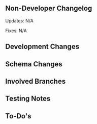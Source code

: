 <!---
MAKE SURE THE TITLE OF YOUR PULL REQUEST IS IN THIS FORMAT:
(repo name) branch-name
IT SHOULD MATCH YOUR BRANCH NAME EXACTLY!

Please refer to this documentation on writing pull requests: https://www.notion.so/Pull-Requests-49862f8453074aabb192cf11d83ed542#ba8273c1616d4d0d832daf6a9986e0be
-->

## Non-Developer Changelog
<!--- 
List, in point form, the changes that were made. In a way that non-developers would understand.
These will be used in changelogs provided to both clients and internal staff.

It is split into 2 sections:
Updates - New/updated features/functionality
Fixes - Bug fixes
-->
Updates:
N/A

Fixes:
N/A

## Development Changes
<!--- 
List, in point form, the main changes that were made.
-->

## Schema Changes
<!--- 
List any migrations that were created
-->

## Involved Branches
<!--- 
example:
(aurora) 215125-best-code-ever
(baikal) 215125-best-code-ever
-->

## Testing Notes
<!--- 
Provide an easy to follow list (if possible) of testing instructions 
-->

## To-Do's
<!--- 
List, in point form, your to-do's here so that the reviewer knows what still needs to be done.

BE SURE TO FILE YOUR TO-DO'S IN THE QUEUE SO THAT JOEL CAN PROCESS THEM.
SEE THE PROCESS HERE: https://www.notion.so/To-Do-Tasks-5fcab3fc2462490aaf58fe543d443adb
-->

